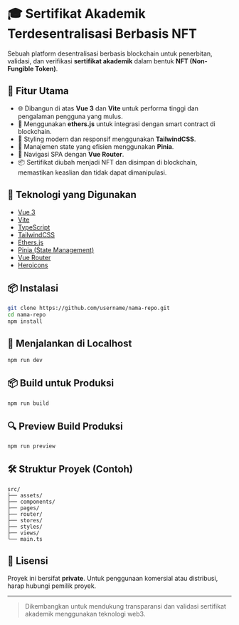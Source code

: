 
# 🎓 Sertifikat Akademik Terdesentralisasi Berbasis NFT

Sebuah platform desentralisasi berbasis blockchain untuk penerbitan, validasi, dan verifikasi **sertifikat akademik** dalam bentuk **NFT (Non-Fungible Token)**.

## 🚀 Fitur Utama

- 🌐 Dibangun di atas **Vue 3** dan **Vite** untuk performa tinggi dan pengalaman pengguna yang mulus.
- 🔐 Menggunakan **ethers.js** untuk integrasi dengan smart contract di blockchain.
- 🎨 Styling modern dan responsif menggunakan **TailwindCSS**.
- 🧠 Manajemen state yang efisien menggunakan **Pinia**.
- 🧭 Navigasi SPA dengan **Vue Router**.
- 📦 Sertifikat diubah menjadi NFT dan disimpan di blockchain, memastikan keaslian dan tidak dapat dimanipulasi.

## 🧱 Teknologi yang Digunakan

- [Vue 3](https://vuejs.org/)
- [Vite](https://vitejs.dev/)
- [TypeScript](https://www.typescriptlang.org/)
- [TailwindCSS](https://tailwindcss.com/)
- [Ethers.js](https://docs.ethers.org/)
- [Pinia (State Management)](https://pinia.vuejs.org/)
- [Vue Router](https://router.vuejs.org/)
- [Heroicons](https://heroicons.com/)

## 📦 Instalasi

```bash
git clone https://github.com/username/nama-repo.git
cd nama-repo
npm install
````

## 🧪 Menjalankan di Localhost

```bash
npm run dev
```

## 📦 Build untuk Produksi

```bash
npm run build
```

## 🔍 Preview Build Produksi

```bash
npm run preview
```

## 🛠 Struktur Proyek (Contoh)

```
src/
├── assets/
├── components/
├── pages/
├── router/
├── stores/
├── styles/
├── views/
└── main.ts
```

## 📄 Lisensi

Proyek ini bersifat **private**. Untuk penggunaan komersial atau distribusi, harap hubungi pemilik proyek.

---

> Dikembangkan untuk mendukung transparansi dan validasi sertifikat akademik menggunakan teknologi web3.

```
